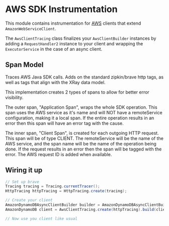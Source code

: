 # AWS SDK Instrumentation

This module contains instrumentation for [AWS](https://github.com/aws/aws-sdk-java) clients that extend
`AmazonWebServiceClient`.

The `AwsClientTracing` class finalizes your `AwsClientBuilder` instances by adding a `RequestHandler2` instance to your client
and wrapping the `ExecutorService` in the case of an async client.

## Span Model

Traces AWS Java SDK calls. Adds on the standard zipkin/brave http tags, as well as tags that align with the XRay data model.

This implementation creates 2 types of spans to allow for better error visibility.

The outer span, "Application Span", wraps the whole SDK operation. This span uses the AWS service as it's name and will NOT
have a remoteService configuration, making it a local span. If the entire operation results in an error then this span will
have an error tag with the cause.

The inner span, "Client Span", is created for each outgoing HTTP request. This span will be of type CLIENT. The remoteService
will be the name of the AWS service, and the span name will be the name of the operation being done. If the request results in
an error then the span will be tagged with the error. The AWS request ID is added when available.

## Wiring it up

```java
// Set up brave
Tracing tracing = Tracing.currentTracer();
HttpTracing httpTracing = HttpTracing.create(tracing);

// Create your client
AmazonDynamoDBAsyncClientBuilder builder = AmazonDynamoDBAsyncClientBuilder.standard();
AmazonDynamoDB client = AwsClientTracing.create(httpTracing).build(clientBuilder);

// Now use you client like usual
```
